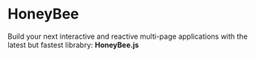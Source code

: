 # HoneyBee
Build your next interactive and reactive multi-page applications with the latest but fastest librabry: **HoneyBee.js**

